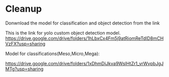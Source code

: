 # Cleanup

Donwnload the model for classification and object detection from the link


This is the link for yolo custom object detection model.
https://drive.google.com/drive/folders/1hLbxCx4Fm5j9atRiomReTdID8mCHVzFX?usp=sharing

Model for classifications(Meso,Micro,Mega):

https://drive.google.com/drive/folders/1xDhmDiJkva9WslHtZr1_yrWvpbJgJMTg?usp=sharing

